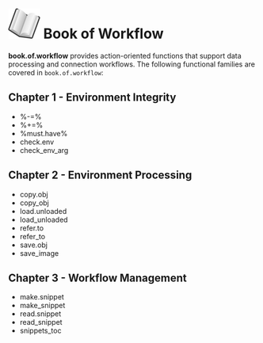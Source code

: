 # ![book](book_small.png) Book of Workflow

**book.of.workflow** provides action-oriented functions that support data processing and connection workflows.
The following functional families are covered in `book.of.workflow`:

## Chapter 1 - Environment Integrity

- %-=%
- %+=%
- %must.have%
- check.env
- check_env_arg

## Chapter 2 - Environment Processing

- copy.obj
- copy_obj
- load.unloaded
- load_unloaded
- refer.to
- refer_to
- save.obj
- save_image

## Chapter 3 - Workflow Management

- make.snippet
- make_snippet
- read.snippet
- read_snippet
- snippets_toc
